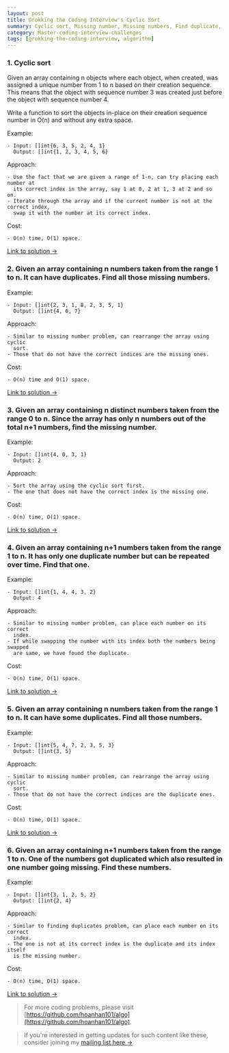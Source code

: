 ```yaml
---
layout: post
title: Grokking the Coding Interview's Cyclic Sort
summary: Cyclic sort, Missing number, Missing numbers, Find duplicate, Find duplicates, Find corrupt pair
category: Master-coding-interview-challenges
tags: [grokking-the-coding-interview, algorithm]
---
```


### 1. Cyclic sort

Given an array containing n objects where each object, when created,
was assigned a unique number from 1 to n based on their creation sequence.
This means that the object with sequence number 3 was created just before
the object with sequence number 4.

Write a function to sort the objects in-place on their creation sequence
number in O(n) and without any extra space.

Example:
```
- Input: []int{6, 3, 5, 2, 4, 1}
  Output: []int{1, 2, 3, 4, 5, 6}
```

Approach:
```
- Use the fact that we are given a range of 1-n, can try placing each number at
  its correct index in the array, say 1 at 0, 2 at 1, 3 at 2 and so on.
- Iterate through the array and if the current number is not at the correct index,
  swap it with the number at its correct index.
```

Cost:
```
- O(n) time, O(1) space.
```

[Link to solution →](https://github.com/hoanhan101/algo/blob/master/gtci/cyclic_sort_test.go)

### 2. Given an array containing n numbers taken from the range 1 to n. It can have duplicates. Find all those missing numbers.

Example:
```
- Input: []int{2, 3, 1, 8, 2, 3, 5, 1}
  Output: []int{4, 6, 7}
```

Approach:
```
- Similar to missing number problem, can rearrange the array using cyclic
  sort.
- Those that do not have the correct indices are the missing ones.
```

Cost:
```
- O(n) time and O(1) space.
```

[Link to solution →](https://github.com/hoanhan101/algo/blob/master/gtci/missing_number_test.go)

### 3. Given an array containing n distinct numbers taken from the range 0 to n. Since the array has only n numbers out of the total n+1 numbers, find the missing number.

Example:
```
- Input: []int{4, 0, 3, 1}
  Output: 2
```

Approach:
```
- Sort the array using the cyclic sort first.
- The one that does not have the correct index is the missing one.
```

Cost:
```
- O(n) time, O(1) space.
```

[Link to solution →](https://github.com/hoanhan101/algo/blob/master/gtci/missing_numbers_test.go)

### 4. Given an array containing n+1 numbers taken from the range 1 to n. It has only one duplicate number but can be repeated over time. Find that one.

Example:
```
- Input: []int{1, 4, 4, 3, 2}
  Output: 4
```

Approach:
```
- Similar to missing number problem, can place each number on its correct
  index.
- If while swapping the number with its index both the numbers being swapped
  are same, we have found the duplicate.
```

Cost:
```
- O(n) time, O(1) space.
```

[Link to solution →](https://github.com/hoanhan101/algo/blob/master/gtci/duplicate_test.go)

### 5. Given an array containing n numbers taken from the range 1 to n. It can have some duplicates. Find all those numbers.

Example:
```
- Input: []int{5, 4, 7, 2, 3, 5, 3}
  Output: []int{3, 5}
```

Approach:
```
- Similar to missing number problem, can rearrange the array using cyclic
  sort.
- Those that do not have the correct indices are the duplicate ones.
```

Cost:
```
- O(n) time, O(1) space.
```

[Link to solution →](https://github.com/hoanhan101/algo/blob/master/gtci/duplicates_test.go)

### 6. Given an array containing n+1 numbers taken from the range 1 to n. One of the numbers got duplicated which also resulted in one number going missing. Find these numbers.

Example:
```
- Input: []int{3, 1, 2, 5, 2}
  Output: []int{2, 4}
```

Approach:
```
- Similar to finding duplicates problem, can place each number on its correct
  index.
- The one is not at its correct index is the duplicate and its index itself
  is the missing number.
```

Cost:
```
- O(n) time, O(1) space.
```

[Link to solution →](https://github.com/hoanhan101/algo/blob/master/gtci/corrupt_pair_test.go)

> For more coding problems, please visit
  [https://github.com/hoanhan101/algo](https://github.com/hoanhan101/algo).

> If you're interested in getting updates for such content like these, consider
  joining my [mailing list here →](https://tinyletter.com/hoanhan)
